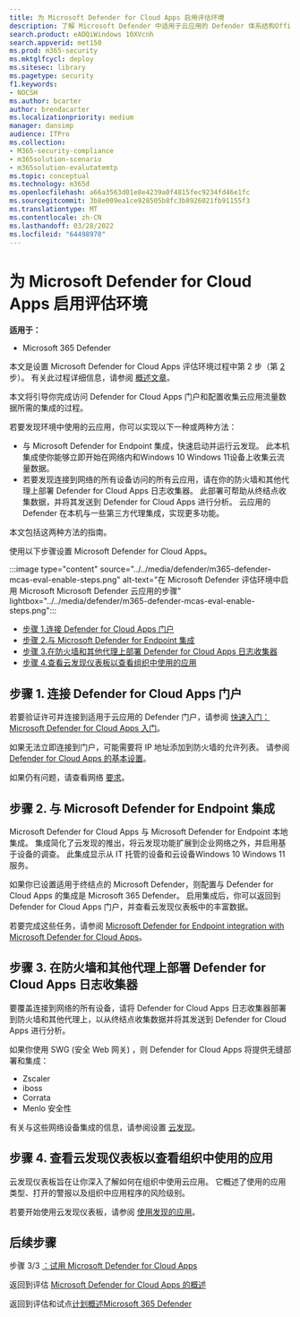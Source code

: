 ```yaml
---
title: 为 Microsoft Defender for Cloud Apps 启用评估环境
description: 了解 Microsoft Defender 中适用于云应用的 Defender 体系结构Office 365并了解 Microsoft 365 Defender 产品之间的交互。
search.product: eADQiWindows 10XVcnh
search.appverid: met150
ms.prod: m365-security
ms.mktglfcycl: deploy
ms.sitesec: library
ms.pagetype: security
f1.keywords:
- NOCSH
ms.author: bcarter
author: brendacarter
ms.localizationpriority: medium
manager: dansimp
audience: ITPro
ms.collection:
- M365-security-compliance
- m365solution-scenario
- m365solution-evalutatemtp
ms.topic: conceptual
ms.technology: m365d
ms.openlocfilehash: a66a3563d01e8e4239a0f4815fec9234fd46e1fc
ms.sourcegitcommit: 3b8e009ea1ce928505b8fc3b8926021fb91155f3
ms.translationtype: MT
ms.contentlocale: zh-CN
ms.lasthandoff: 03/28/2022
ms.locfileid: "64498970"
---
```

# <a name="enable-the-evaluation-environment-for-microsoft-defender-for-cloud-apps"></a>为 Microsoft Defender for Cloud Apps 启用评估环境

**适用于：**

- Microsoft 365 Defender

本文是设置 Microsoft Defender for Cloud Apps 评估环境过程中第 2 步（第 [2](eval-defender-mcas-overview.md) 步）。 有关此过程详细信息，请参阅 [概述文章](eval-defender-mcas-overview.md)。

本文将引导你完成访问 Defender for Cloud Apps 门户和配置收集云应用流量数据所需的集成的过程。

若要发现环境中使用的云应用，你可以实现以下一种或两种方法：

- 与 Microsoft Defender for Endpoint 集成，快速启动并运行云发现。 此本机集成使你能够立即开始在网络内和Windows 10 Windows 11设备上收集云流量数据。
- 若要发现连接到网络的所有设备访问的所有云应用，请在你的防火墙和其他代理上部署 Defender for Cloud Apps 日志收集器。 此部署可帮助从终结点收集数据，并将其发送到 Defender for Cloud Apps 进行分析。 云应用的 Defender 在本机与一些第三方代理集成，实现更多功能。

本文包括这两种方法的指南。

使用以下步骤设置 Microsoft Defender for Cloud Apps。

:::image type="content" source="../../media/defender/m365-defender-mcas-eval-enable-steps.png" alt-text="在 Microsoft Defender 评估环境中启用 Microsoft Microsoft Defender 云应用的步骤" lightbox="../../media/defender/m365-defender-mcas-eval-enable-steps.png":::

- [步骤 1.连接 Defender for Cloud Apps 门户](#step-1)
- [步骤 2.与 Microsoft Defender for Endpoint 集成](#step-2)
- [步骤 3.在防火墙和其他代理上部署 Defender for Cloud Apps 日志收集器](#step-3)
- [步骤 4.查看云发现仪表板以查看组织中使用的应用](#step-4)

<a name="step-1"></a>

## <a name="step-1-connect-to-the-defender-for-cloud-apps-portal"></a>步骤 1. 连接 Defender for Cloud Apps 门户

若要验证许可并连接到适用于云应用的 Defender 门户，请参阅 [快速入门：Microsoft Defender for Cloud Apps 入门](/cloud-app-security/getting-started-with-cloud-app-security)。

如果无法立即连接到门户，可能需要将 IP 地址添加到防火墙的允许列表。 请参阅 [Defender for Cloud Apps 的基本设置](/cloud-app-security/general-setup)。

如果仍有问题，请查看网络 [要求](/cloud-app-security/network-requirements)。

<a name="step-2"></a>

## <a name="step-2-integrate-with-microsoft-defender-for-endpoint"></a>步骤 2. 与 Microsoft Defender for Endpoint 集成

Microsoft Defender for Cloud Apps 与 Microsoft Defender for Endpoint 本地集成。 集成简化了云发现的推出，将云发现功能扩展到企业网络之外，并启用基于设备的调查。 此集成显示从 IT 托管的设备和云设备Windows 10 Windows 11服务。

如果你已设置适用于终结点的 Microsoft Defender，则配置与 Defender for Cloud Apps 的集成是 Microsoft 365 Defender。 启用集成后，你可以返回到 Defender for Cloud Apps 门户，并查看云发现仪表板中的丰富数据。

若要完成这些任务，请参阅 [Microsoft Defender for Endpoint integration with Microsoft Defender for Cloud Apps](/cloud-app-security/mde-integration)。

<a name="step-3"></a>

## <a name="step-3-deploy-the-defender-for-cloud-apps-log-collector-on-your-firewalls-and-other-proxies"></a>步骤 3. 在防火墙和其他代理上部署 Defender for Cloud Apps 日志收集器

要覆盖连接到网络的所有设备，请将 Defender for Cloud Apps 日志收集器部署到防火墙和其他代理上，以从终结点收集数据并将其发送到 Defender for Cloud Apps 进行分析。

如果你使用 SWG (安全 Web 网关) ，则 Defender for Cloud Apps 将提供无缝部署和集成：

- Zscaler
- iboss
- Corrata
- Menlo 安全性

有关与这些网络设备集成的信息，请参阅设置 [云发现](/cloud-app-security/set-up-cloud-discovery)。

<a name="step-4"></a>

## <a name="step-4-view-the-cloud-discovery-dashboard-to-see-what-apps-are-being-used-in-your-organization"></a>步骤 4. 查看云发现仪表板以查看组织中使用的应用

云发现仪表板旨在让你深入了解如何在组织中使用云应用。 它概述了使用的应用类型、打开的警报以及组织中应用程序的风险级别。

若要开始使用云发现仪表板，请参阅 [使用发现的应用](/cloud-app-security/discovered-apps)。

## <a name="next-steps"></a>后续步骤

步骤 3/3 [：试用 Microsoft Defender for Cloud Apps](eval-defender-mcas-pilot.md)

返回到评估 [Microsoft Defender for Cloud Apps 的概述](eval-defender-mcas-overview.md)

返回到评估和试点[计划概述Microsoft 365 Defender](eval-overview.md)
